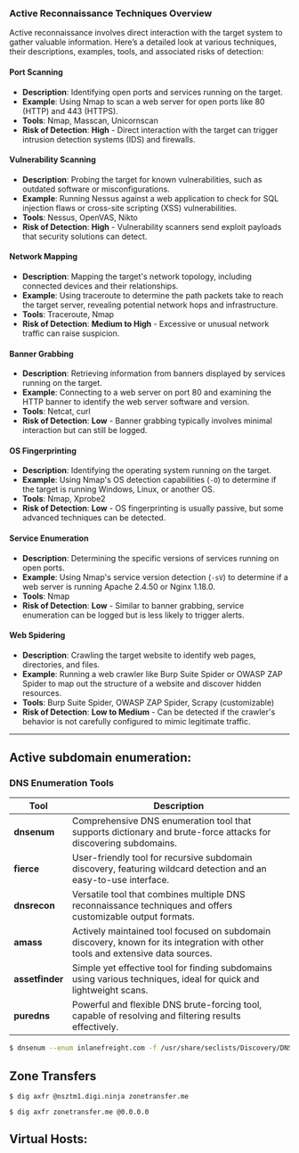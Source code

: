 ### Active Reconnaissance Techniques Overview

Active reconnaissance involves direct interaction with the target system to gather valuable information. Here’s a detailed look at various techniques, their descriptions, examples, tools, and associated risks of detection:

#### Port Scanning

- **Description**: Identifying open ports and services running on the target.
- **Example**: Using Nmap to scan a web server for open ports like 80 (HTTP) and 443 (HTTPS).
- **Tools**: Nmap, Masscan, Unicornscan
- **Risk of Detection**: **High** - Direct interaction with the target can trigger intrusion detection systems (IDS) and firewalls.

#### Vulnerability Scanning

- **Description**: Probing the target for known vulnerabilities, such as outdated software or misconfigurations.
- **Example**: Running Nessus against a web application to check for SQL injection flaws or cross-site scripting (XSS) vulnerabilities.
- **Tools**: Nessus, OpenVAS, Nikto
- **Risk of Detection**: **High** - Vulnerability scanners send exploit payloads that security solutions can detect.

#### Network Mapping

- **Description**: Mapping the target's network topology, including connected devices and their relationships.
- **Example**: Using traceroute to determine the path packets take to reach the target server, revealing potential network hops and infrastructure.
- **Tools**: Traceroute, Nmap
- **Risk of Detection**: **Medium to High** - Excessive or unusual network traffic can raise suspicion.

#### Banner Grabbing

- **Description**: Retrieving information from banners displayed by services running on the target.
- **Example**: Connecting to a web server on port 80 and examining the HTTP banner to identify the web server software and version.
- **Tools**: Netcat, curl
- **Risk of Detection**: **Low** - Banner grabbing typically involves minimal interaction but can still be logged.

#### OS Fingerprinting

- **Description**: Identifying the operating system running on the target.
- **Example**: Using Nmap's OS detection capabilities (`-O`) to determine if the target is running Windows, Linux, or another OS.
- **Tools**: Nmap, Xprobe2
- **Risk of Detection**: **Low** - OS fingerprinting is usually passive, but some advanced techniques can be detected.

#### Service Enumeration

- **Description**: Determining the specific versions of services running on open ports.
- **Example**: Using Nmap's service version detection (`-sV`) to determine if a web server is running Apache 2.4.50 or Nginx 1.18.0.
- **Tools**: Nmap
- **Risk of Detection**: **Low** - Similar to banner grabbing, service enumeration can be logged but is less likely to trigger alerts.

#### Web Spidering

- **Description**: Crawling the target website to identify web pages, directories, and files.
- **Example**: Running a web crawler like Burp Suite Spider or OWASP ZAP Spider to map out the structure of a website and discover hidden resources.
- **Tools**: Burp Suite Spider, OWASP ZAP Spider, Scrapy (customizable)
- **Risk of Detection**: **Low to Medium** - Can be detected if the crawler's behavior is not carefully configured to mimic legitimate traffic.

--------------------------------------------------------------------

## Active subdomain enumeration:
### DNS Enumeration Tools

| Tool            | Description                                                                                                                     |
| --------------- | ------------------------------------------------------------------------------------------------------------------------------- |
| **dnsenum**     | Comprehensive DNS enumeration tool that supports dictionary and brute-force attacks for discovering subdomains.                 |
| **fierce**      | User-friendly tool for recursive subdomain discovery, featuring wildcard detection and an easy-to-use interface.                |
| **dnsrecon**    | Versatile tool that combines multiple DNS reconnaissance techniques and offers customizable output formats.                     |
| **amass**       | Actively maintained tool focused on subdomain discovery, known for its integration with other tools and extensive data sources. |
| **assetfinder** | Simple yet effective tool for finding subdomains using various techniques, ideal for quick and lightweight scans.               |
| **puredns**     | Powerful and flexible DNS brute-forcing tool, capable of resolving and filtering results effectively.                           |

```bash
$ dnsenum --enum inlanefreight.com -f /usr/share/seclists/Discovery/DNS/subdomains-top1million-110000.txt -r
```

##  Zone Transfers

```shell-session
$ dig axfr @nsztm1.digi.ninja zonetransfer.me
```
```shell-session
$ dig axfr zonetransfer.me @0.0.0.0
```


## Virtual Hosts:
